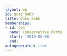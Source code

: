 ```yaml
---
layout: mp
id: guto_bebb
title: Guto Bebb
memberships:
- id: con
  name: Conservative Party
  start: '2010-06-08'
  end: 
autogenerated: true
---
```

